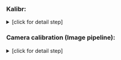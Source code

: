 ### Kalibr:

<details><summary>[click for detail step]</summary>

+ Install ROS dependency
```
sudo apt-get install ros-noetic-vision-opencv
sudo apt-get install ros-noetic-image-transport-plugins
sudo apt-get install ros-noetic-cmake-modules
```

+ Install dependency
```
sudo apt-get install python3-setuptools
sudo apt-get install python3-rosinstall
sudo apt-get install ipython
sudo apt-get install libeigen3-dev
sudo apt-get install libboost-all-dev
sudo apt-get install doxygen
sudo apt-get install libopencv-dev
sudo apt-get install python3-software-properties
sudo apt-get install software-properties-common
sudo apt-get install libpoco-dev
sudo apt-get install python3-matplotlib
sudo apt-get install python3-numpy
sudo apt-get install python-numpy
sudo apt-get install python3-scipy
sudo apt-get install python3-git
sudo apt-get install python3-pip
sudo apt-get install python3-pyx
sudo apt-get install libtbb-dev
sudo apt-get install libblas-dev
sudo apt-get install liblapack-dev
sudo apt-get install python3-catkin-tools
sudo apt-get install libv4l-dev
pip3 install python-igraph --upgrade
pip3 install pyx
pip3 install attrdict
pip3 install -U wxPython # it will wait a long time
```

+ Build kalibr with ROS
```
cd ~/catkin_ws/src
git clone https://github.com/ethz-asl/kalibr.git
cd ../
catkin_make
source ~/catkin_ws/devel/setup.bash
```

+ Create own aprilgrid
```
cd ~/catkin_ws/src/oakd_development/oakd_lite/camera_calibration/kalibr/aslam_offline_calibration/kalibr/python
python3 kalibr_create_target_pdf --type apriltag --nx [column_number] --ny [row_number] --tsize [target_width_size] --tspace [target_spacing_percent]
python3 kalibr_create_target_pdf --type apriltag --nx 6 --ny 6 --tsize 0.022 --tspace 0.3
```

+ Create own checkerboard
```
cd ~/catkin_ws/src/oakd_development/oakd_lite/camera_calibration/kalibr/aslam_offline_calibration/kalibr/python
python3 kalibr_create_target_pdf --type checkerboard --nx [column_number] --ny [row_number] --tsize [target_width_size] --tspace [target_spacing_percent]
python3 kalibr_create_target_pdf --type checkerboard --nx 8 --ny 6 --csx 0.025 --csy 0.025
```

+ Prepare ROS bag

```
roscore
python3 oakd_node.py
rosbag record /oakd_lite/left/image_rect /oakd_lite/right/image_rect
```

+ Get the camera parameters
```
python3 kalibr_calibrate_cameras --bag ./left_right.bag --topics /oakd_lite/left/image_rect /oakd_lite/right/image_rect --models pinhole-radtan pinhole-radtan --target ./april.yaml
```

---

</details>

### Camera calibration (Image pipeline):

<details><summary>[click for detail step]</summary>

+ Install ROS dependency
```
sudo apt install ros-noetic-image-pipeline
sudo apt install ros-noetic-camera-calibration
```

+ Mono camera calibration
```
roscore
python3 oakd_node.py
rosrun camera_calibration cameracalibrator.py --size 8x6 --square 0.025 image:=/oakd_lite/rgb/image camera:=/oakd_lite/rgb/camera_info --no-service-check
```

---

</details>

